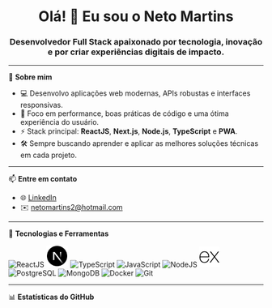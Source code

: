 <h1 align="center">Olá! 👋 Eu sou o Neto Martins</h1>
<h3 align="center">Desenvolvedor Full Stack apaixonado por tecnologia, inovação e por criar experiências digitais de impacto.</h3>

---

🚀 **Sobre mim**

- 💻 Desenvolvo aplicações web modernas, APIs robustas e interfaces responsivas.
- 🧠 Foco em performance, boas práticas de código e uma ótima experiência do usuário.
- ⚡️ Stack principal: **ReactJS**, **Next.js**, **Node.js**, **TypeScript** e **PWA**.
- 🛠️ Sempre buscando aprender e aplicar as melhores soluções técnicas em cada projeto.

---

📫 **Entre em contato**

- 🌐 [LinkedIn](https://www.linkedin.com/in/neto-martins/)
- ✉️ netomartins2@hotmail.com

---

🧰 **Tecnologias e Ferramentas**

<p align="left">
  <img src="https://cdn.jsdelivr.net/gh/devicons/devicon/icons/react/react-original.svg" alt="ReactJS" width="40" height="40"/>
  <img src="https://raw.githubusercontent.com/devicons/devicon/master/icons/nextjs/nextjs-original.svg" alt="NextJS" width="40" height="40" style="background-color:white; border-radius:6px; padding:2px"/>
  <img src="https://cdn.jsdelivr.net/gh/devicons/devicon/icons/typescript/typescript-original.svg" alt="TypeScript" width="40" height="40"/>
  <img src="https://cdn.jsdelivr.net/gh/devicons/devicon/icons/javascript/javascript-original.svg" alt="JavaScript" width="40" height="40"/>
  <img src="https://cdn.jsdelivr.net/gh/devicons/devicon/icons/nodejs/nodejs-original.svg" alt="NodeJS" width="40" height="40"/>
  <img src="https://raw.githubusercontent.com/devicons/devicon/master/icons/express/express-original.svg" alt="Express" width="40" height="40"/>
  <img src="https://cdn.jsdelivr.net/gh/devicons/devicon/icons/postgresql/postgresql-original.svg" alt="PostgreSQL" width="40" height="40"/>
  <img src="https://cdn.jsdelivr.net/gh/devicons/devicon/icons/mongodb/mongodb-original.svg" alt="MongoDB" width="40" height="40"/>
  <img src="https://cdn.jsdelivr.net/gh/devicons/devicon/icons/docker/docker-original.svg" alt="Docker" width="40" height="40"/>
  <img src="https://cdn.jsdelivr.net/gh/devicons/devicon/icons/git/git-original.svg" alt="Git" width="40" height="40"/>
</p>

---

📊 **Estatísticas do GitHub**

<p align="left">
  <img height="165em" src="https://github-readme-stats.vercel.app/api?username=netomartins&show_icons=true&theme=tokyonight&include_all_comm_
